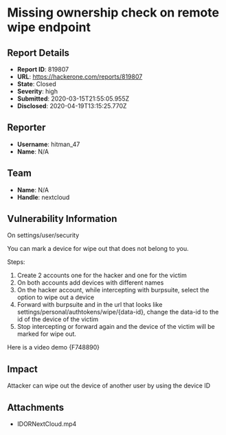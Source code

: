 # Missing ownership check on remote wipe endpoint

## Report Details
- **Report ID**: 819807
- **URL**: https://hackerone.com/reports/819807
- **State**: Closed
- **Severity**: high
- **Submitted**: 2020-03-15T21:55:05.955Z
- **Disclosed**: 2020-04-19T13:15:25.770Z

## Reporter
- **Username**: hitman_47
- **Name**: N/A

## Team
- **Name**: N/A
- **Handle**: nextcloud

## Vulnerability Information
On settings/user/security

You can mark a device for wipe out that does not belong to you.

Steps:

1. Create 2 accounts one for the hacker and one for the victim
2. On both accounts add devices with different names
3.  On the hacker account, while intercepting with burpsuite, select the option to wipe out a device
4.  Forward with burpsuite and in the url that looks like settings/personal/authtokens/wipe/{data-id}, change the data-id to the id of the device of the victim
5. Stop intercepting or forward again and the device of the victim will be marked for wipe out. 

Here is a video demo 
{F748890}

## Impact

Attacker can wipe out the device of another user by using the device ID

## Attachments
- IDORNextCloud.mp4
